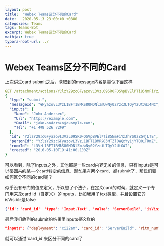 ```yaml
---
layout: post
title:  "Webex Teams区分不同的Card"
date:   2020-05-13 23:00:00 +0800
categories: Teams
tags: Teams-Bot
excerpt: Webex Teams区分不同的Card
mathjax: true
typora-root-url: ../
---
```


# Webex Teams区分不同的Card

上次讲过card submit之后，获取到的message内容是类似下面这样

```yaml
GET /attachment/actions/Y2lzY29zcGFyazovL3VzL09SR0FOSVpBVElPTi85NmFiYzJhYS0zZGNjLTE
{
  "type": "submit",
  "messageId": "GFyazovL3VzL1BFT1BMRS80MDNlZmUwNy02Yzc3LTQyY2UtOWI4NC",
  "inputs": {
    "Name": "John Andersen",
    "Url": "https://example.com",
    "Email": "john.andersen@example.com",
    "Tel": "+1 408 526 7209"
  },
  "id": "Y2lzY29zcGFyazovL3VzL09SR0FOSVpBVElPTi85NmFiYzJhYS0zZGNjLTE",
  "personId": "Y2lzY29zcGFyazovL3VzL1BFT1BMRS83MTZlOWQxYy1jYTQ0LTRmZ",
  "roomId": "L3VzL1BFT1BMRS80MDNlZmUwNy02Yzc3LTQyY2UtOWI",
  "created": "2016-05-10T19:41:00.100Z"
}
```

可以看到，除了inputs之外，其他都是一些card内容无关的信息，只有inputs是可以带回来的某一个card特定的信息。那如果有两个card，都submit了，那我们要如何区分不同的card呢？

似乎没有专门的值来定义，所以想了个法子，在定义card的时候，就定义一个专门用来放card id（自定义）的inputs，比如我用了text类型，并且设置它的isVisible是false

```json
{'id': 'card_id', 'type': 'Input.Text', 'value': 'ServerBuild', 'isVisible': False}
```

最后我们收到的submit的结果里inputs是这样的

 ```json
"inputs": {"deployment": "ci22am", "card_id": "ServerBuild", "ritm_num": "RITM0071298", "native_vlan_check": "false"}
 ```

就可以通过'card_id'来区分不同的card了